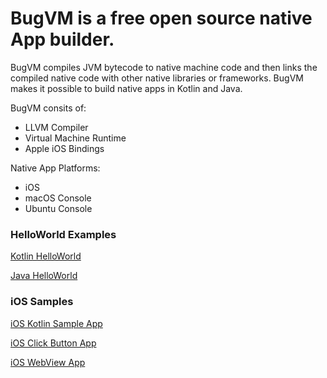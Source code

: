 # BugVM is a free open source native App builder.

BugVM compiles JVM bytecode to native machine code and then links the compiled native code with other native libraries or frameworks.
BugVM makes it possible to build native apps in Kotlin and Java.

BugVM consits of:

* LLVM Compiler
* Virtual Machine Runtime
* Apple iOS Bindings

Native App Platforms:

* iOS
* macOS Console
* Ubuntu Console


### HelloWorld Examples

[Kotlin HelloWorld](https://github.com/bugvm/bugvm-kotlin)

[Java HelloWorld](https://github.com/bugvm/bugvm-helloworld)


### iOS Samples

[iOS Kotlin Sample App](https://github.com/bugvm/bugvm-kotlin-ios)

[iOS Click Button App](https://github.com/bugvm/bugvm-ios)

[iOS WebView App](https://github.com/bugvm/bugvm-webview)